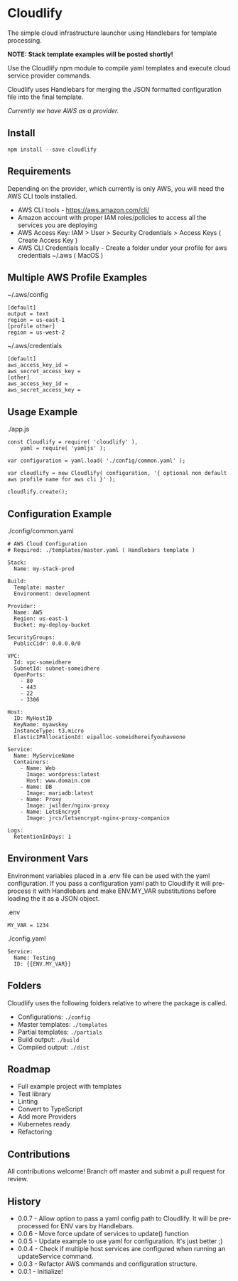 # Cloudlify

The simple cloud infrastructure launcher using Handlebars for template processing.

**NOTE: Stack template examples will be posted shortly!**

Use the Cloudlify npm module to compile yaml templates and execute cloud service provider commands.

Cloudlify uses Handlebars for merging the JSON formatted configuration file into the final template.

*Currently we have AWS as a provider.*

## Install

```
npm install --save cloudlify
```

## Requirements

Depending on the provider, which currently is only AWS, you will need the AWS CLI tools installed.

* AWS CLI tools - https://aws.amazon.com/cli/
* Amazon account with proper IAM roles/policies to access all the services you are deploying
* AWS Access Key: IAM > User > Security Credentials > Access Keys ( Create Access Key )
* AWS CLI Credentials locally - Create a folder under your profile for aws credentials ~/.aws ( MacOS )

## Multiple AWS Profile Examples

~/.aws/config
```
[default]
output = text
region = us-east-1
[profile other]
region = us-west-2
```

~/.aws/credentials
```
[default]
aws_access_key_id = 
aws_secret_access_key = 
[other]
aws_access_key_id = 
aws_secret_access_key = 
```

## Usage Example

./app.js
```
const Cloudlify = require( 'cloudlify' ),
	yaml = require( 'yamljs' );
	
var configuration = yaml.load( './config/common.yaml' );

var cloudlify = new Cloudlify( configuration, '{ optional non default aws profile name for aws cli }' );

cloudlify.create();
```

## Configuration Example
./config/common.yaml
```
# AWS Cloud Configuration
# Required: ./templates/master.yaml ( Handlebars template )

Stack:
  Name: my-stack-prod

Build:
  Template: master
  Environment: development

Provider:
  Name: AWS
  Region: us-east-1
  Bucket: my-deploy-bucket

SecurityGroups:
  PublicCidr: 0.0.0.0/0

VPC:
  Id: vpc-someidhere
  SubnetId: subnet-someidhere
  OpenPorts:
    - 80
    - 443
    - 22
    - 3306

Host:
  ID: MyHostID
  KeyName: myawskey
  InstanceType: t3.micro
  ElasticIPAllocationId: eipalloc-someidhereifyouhaveone

Service:
  Name: MyServiceName
  Containers:
    - Name: Web
      Image: wordpress:latest
      Host: www.domain.com
    - Name: DB
      Image: mariadb:latest
    - Name: Proxy
      Image: jwilder/nginx-proxy
    - Name: LetsEncrypt
      Image: jrcs/letsencrypt-nginx-proxy-companion

Logs:
  RetentionInDays: 1

```

## Environment Vars

Environment variables placed in a .env file can be used with the yaml configuration. If you pass a configuration yaml path to Cloudlify it will pre-process it with Handlebars and make ENV.MY_VAR substitutions before loading the it as a JSON object.

.env
```
MY_VAR = 1234
```

./config.yaml
```
Service:
  Name: Testing
  ID: {{ENV.MY_VAR}}
```

## Folders

Cloudlify uses the following folders relative to where the package is called.

* Configurations: `./config`
* Master templates: `./templates`
* Partial templates: `./partials`
* Build output: `./build`
* Compiled output: `./dist`


## Roadmap

* Full example project with templates
* Test library
* Linting
* Convert to TypeScript
* Add more Providers
* Kubernetes ready
* Refactoring

## Contributions

All contributions welcome! Branch off master and submit a pull request for review.

## History

- 0.0.7 - Allow option to pass a yaml config path to Cloudlify. It will be pre-processed for ENV vars by Handlebars.
- 0.0.6 - Move force update of services to update() function
- 0.0.5 - Update example to use yaml for configuration. It's just better ;)
- 0.0.4 - Check if multiple host services are configured when running an updateService command.
- 0.0.3 - Refactor AWS commands and configuration structure.
- 0.0.1 - Initialize!

